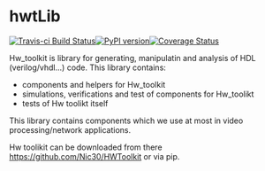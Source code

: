# hwtLib

[![Travis-ci Build Status](https://travis-ci.org/Nic30/hwtLib.png?branch=master)](https://travis-ci.org/Nic30/hwtLib)[![PyPI version](https://badge.fury.io/py/hwtLib.svg)](http://badge.fury.io/py/hwtLib)[![Coverage Status](https://coveralls.io/repos/github/Nic30/hwtLib/badge.svg?branch=master)](https://coveralls.io/github/Nic30/hwtLib?branch=master)

Hw_toolkit is library for generating, manipulatin and analysis of HDL (verilog/vhdl...) code.
This library contains:
* components and helpers for Hw_toolkit
* simulations, verifications and test of components for Hw_toolikt
* tests of Hw toolikt itself

This library contains components which we use at most in video processing/network applications.

Hw toolikit can be downloaded from there https://github.com/Nic30/HWToolkit or via pip.

